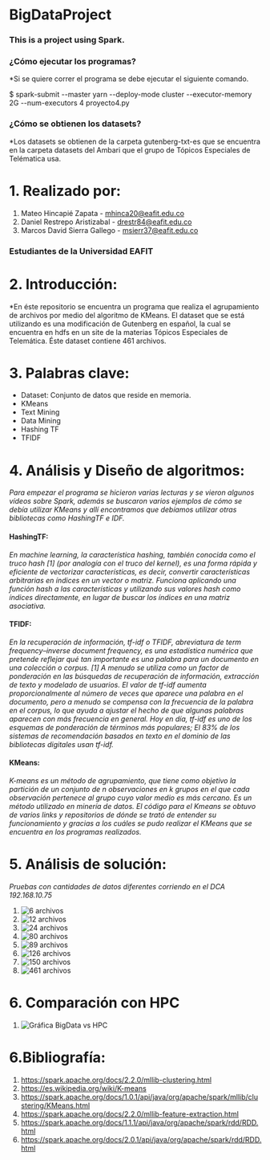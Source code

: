 # BigDataProject

### This is a project using Spark.

### ¿Cómo ejecutar los programas?
*Si se quiere correr el programa se debe ejecutar el siguiente comando.

$ spark-submit  --master yarn --deploy-mode cluster  --executor-memory 2G  --num-executors 4 proyecto4.py 

### ¿Cómo se obtienen los datasets?
*Los datasets se obtienen de la carpeta gutenberg-txt-es que se encuentra en la carpeta datasets del Ambari que el grupo de Tópicos Especiales de Telématica usa.

# 1. Realizado por:
1. Mateo Hincapié Zapata - mhinca20@eafit.edu.co
2. Daniel Restrepo Aristizabal - drestr84@eafit.edu.co
3. Marcos David Sierra Gallego - msierr37@eafit.edu.co
### Estudiantes de la Universidad EAFIT

# 2. Introducción:
*En éste repositorio se encuentra un programa que realiza el agrupamiento de archivos por medio del algoritmo de KMeans.
El dataset que se está utilizando es una modificación de Gutenberg en español, la cual se encuentra en hdfs en un site de la materias Tópicos Especiales de Telemática. Éste dataset contiene 461 archivos.
# 3. Palabras clave:
* Dataset: Conjunto de datos que reside en memoria.
* KMeans
* Text Mining
* Data Mining
* Hashing TF
* TFIDF
# 4. Análisis y Diseño de algoritmos:
*Para empezar el programa se hicieron varias lecturas y se vieron algunos vídeos sobre Spark, además se buscaron varios ejemplos de cómo se debía utilizar KMeans y allí encontramos que debíamos utilizar otras bibliotecas como HashingTF e IDF.*
#### HashingTF: 
*En machine learning, la característica hashing, también conocida como el truco hash [1] (por analogía con el truco del kernel), es una forma rápida y eficiente de vectorizar características, es decir, convertir características arbitrarias en índices en un vector o matriz. Funciona aplicando una función hash a las características y utilizando sus valores hash como índices directamente, en lugar de buscar los índices en una matriz asociativa.*

#### TFIDF: 
*En la recuperación de información, tf-idf o TFIDF, abreviatura de term frequency–inverse document frequency, es una estadística numérica que pretende reflejar qué tan importante es una palabra para un documento en una colección o corpus. [1] A menudo se utiliza como un factor de ponderación en las búsquedas de recuperación de información, extracción de texto y modelado de usuarios. El valor de tf-idf aumenta proporcionalmente al número de veces que aparece una palabra en el documento, pero a menudo se compensa con la frecuencia de la palabra en el corpus, lo que ayuda a ajustar el hecho de que algunas palabras aparecen con más frecuencia en general. Hoy en día, tf-idf es uno de los esquemas de ponderación de términos más populares; El 83% de los sistemas de recomendación basados en texto en el dominio de las bibliotecas digitales usan tf-idf.*

#### KMeans:
*K-means es un método de agrupamiento, que tiene como objetivo la partición de un conjunto de n observaciones en k grupos en el que cada observación pertenece al grupo cuyo valor medio es más cercano. Es un método utilizado en minería de datos. El código para el Kmeans se obtuvo de varios links y repositorios de dónde se trató de entender su funcionamiento y gracias a los cuáles se pudo realizar el KMeans que se encuentra en los programas realizados.*
# 5. Análisis de solución:
*Pruebas con cantidades de datos diferentes corriendo en el DCA 192.168.10.75*
1. ![6 archivos](/Imagenes/6archivos.png)
2. ![12 archivos](/Imagenes/12archivos.png)
3. ![24 archivos](/Imagenes/24archivos.png)
4. ![80 archivos](/Imagenes/80archivos.png)
5. ![89 archivos](/Imagenes/89archivos.png)
6. ![126 archivos](/Imagenes/126archivos.png)
7. ![150 archivos](/Imagenes/150archivos.png)
8. ![461 archivos](/Imagenes/461archivos.png)
# 6. Comparación con HPC
1. ![Gráfica BigData vs HPC](/Imagenes/grafica.png)
# 6.Bibliografía:
1. https://spark.apache.org/docs/2.2.0/mllib-clustering.html
2. https://es.wikipedia.org/wiki/K-means
3. https://spark.apache.org/docs/1.0.1/api/java/org/apache/spark/mllib/clustering/KMeans.html
4. https://spark.apache.org/docs/2.2.0/mllib-feature-extraction.html
5. https://spark.apache.org/docs/1.1.1/api/java/org/apache/spark/rdd/RDD.html
6. https://spark.apache.org/docs/2.0.1/api/java/org/apache/spark/rdd/RDD.html
